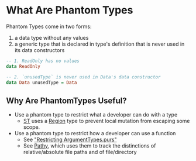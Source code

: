 # What Are Phantom Types

Phantom Types come in two forms:
1. a data type without any values
2. a generic type that is declared in type's definition that is never used in its data constructors
```purescript
-- 1. ReadOnly has no values
data ReadOnly

-- 2. `unusedType` is never used in Data's data constructor
data Data unusedType = Data
```

## Why Are PhantomTypes Useful?

- Use a phantom type to restrict what a developer can do with a type
    - [ST](https://pursuit.purescript.org/packages/purescript-st/4.0.0/docs/Control.Monad.ST.Internal#t:ST) uses a [Region](https://pursuit.purescript.org/packages/purescript-st/4.0.0/docs/Control.Monad.ST.Internal#k:Region) type to prevent local mutation from escaping some scope.
- Use a phantom type to restrict how a developer can use a function
    - See ["Restricting ArgumentTypes.purs"](./02-Restricting-Argument-Types.purs)
    - See [Pathy](https://github.com/slamdata/purescript-pathy#introduction), which uses them to track the distinctions of relative/absolute file paths and of file/directory
